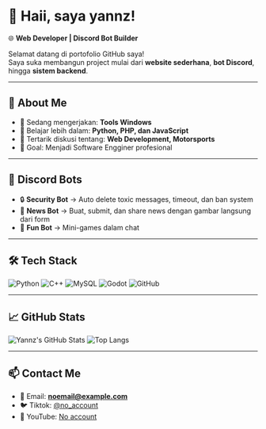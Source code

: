 # 👋 Haii, saya yannz!

🌐 **Web Developer | Discord Bot Builder**

Selamat datang di portofolio GitHub saya!  
Saya suka membangun project mulai dari **website sederhana**, **bot Discord**, hingga **sistem backend**.  

---

## 🚀 About Me
- 🔭 Sedang mengerjakan: **Tools Windows**
- 🌱 Belajar lebih dalam: **Python, PHP, dan JavaScript**
- 💬 Tertarik diskusi tentang: **Web Development, Motorsports**
- 🎯 Goal: Menjadi Software Engginer profesional  

---

## 🤖 Discord Bots
- 🔒 **Security Bot** → Auto delete toxic messages, timeout, dan ban system  
- 📰 **News Bot** → Buat, submit, dan share news dengan gambar langsung dari form  
- 🎲 **Fun Bot** → Mini-games dalam chat 

---

## 🛠️ Tech Stack
![Python](https://img.shields.io/badge/-Python-3776AB?logo=python&logoColor=fff)
![C++](https://img.shields.io/badge/-C++-00599C?logo=cplusplus&logoColor=fff)
![MySQL](https://img.shields.io/badge/-MySQL-4479A1?logo=mysql&logoColor=fff)
![Godot](https://img.shields.io/badge/-Godot-478CBF?logo=godot-engine&logoColor=fff)
![GitHub](https://img.shields.io/badge/-GitHub-181717?logo=github&logoColor=fff)

---

## 📈 GitHub Stats
![Yannz's GitHub Stats](https://github-readme-stats.vercel.app/api?username=yannz2112&show_icons=true&theme=tokyonight)
![Top Langs](https://github-readme-stats.vercel.app/api/top-langs/?username=yannz2112&layout=compact&theme=tokyonight)

---

## 📫 Contact Me
- 📧 Email: **noemail@example.com**
- 🐦 Tiktok: [@no_account](https://twitter.com/)
- 🎥 YouTube: [No account](https://youtube.com/)
